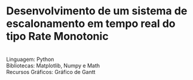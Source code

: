 # Desenvolvimento de um sistema de escalonamento em tempo real do tipo Rate Monotonic
<br>
Linguagem: Python
<br>
Bibliotecas: Matplotlib, Numpy e Math
<br>
Recursos Gráficos: Gráfico de Gantt

